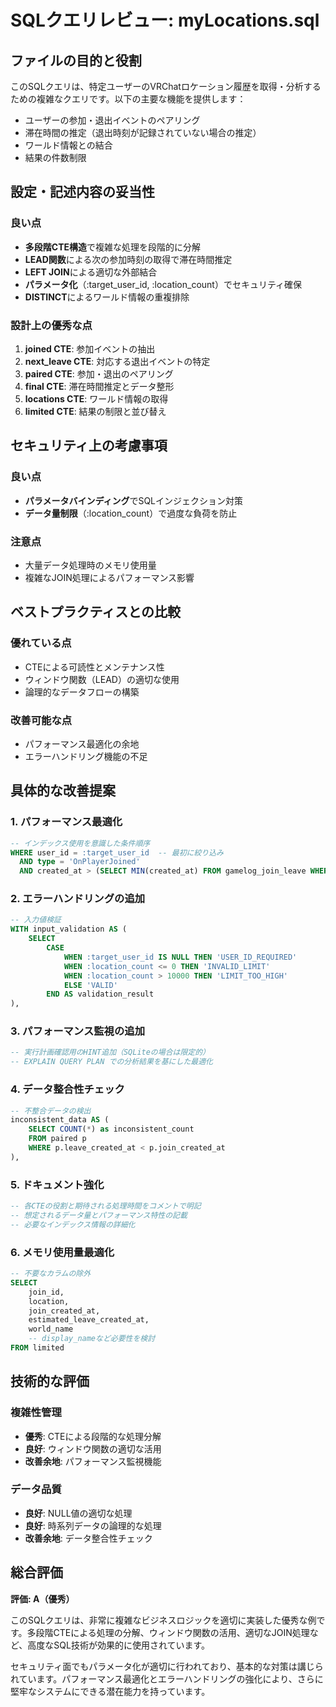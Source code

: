 # SQLクエリレビュー: myLocations.sql

## ファイルの目的と役割

このSQLクエリは、特定ユーザーのVRChatロケーション履歴を取得・分析するための複雑なクエリです。以下の主要な機能を提供します：

- ユーザーの参加・退出イベントのペアリング
- 滞在時間の推定（退出時刻が記録されていない場合の推定）
- ワールド情報との結合
- 結果の件数制限

## 設定・記述内容の妥当性

### 良い点
- **多段階CTE構造**で複雑な処理を段階的に分解
- **LEAD関数**による次の参加時刻の取得で滞在時間推定
- **LEFT JOIN**による適切な外部結合
- **パラメータ化**（:target_user_id, :location_count）でセキュリティ確保
- **DISTINCT**によるワールド情報の重複排除

### 設計上の優秀な点
1. **joined CTE**: 参加イベントの抽出
2. **next_leave CTE**: 対応する退出イベントの特定
3. **paired CTE**: 参加・退出のペアリング
4. **final CTE**: 滞在時間推定とデータ整形
5. **locations CTE**: ワールド情報の取得
6. **limited CTE**: 結果の制限と並び替え

## セキュリティ上の考慮事項

### 良い点
- **パラメータバインディング**でSQLインジェクション対策
- **データ量制限**（:location_count）で過度な負荷を防止

### 注意点
- 大量データ処理時のメモリ使用量
- 複雑なJOIN処理によるパフォーマンス影響

## ベストプラクティスとの比較

### 優れている点
- CTEによる可読性とメンテナンス性
- ウィンドウ関数（LEAD）の適切な使用
- 論理的なデータフローの構築

### 改善可能な点
- パフォーマンス最適化の余地
- エラーハンドリング機能の不足

## 具体的な改善提案

### 1. パフォーマンス最適化
```sql
-- インデックス使用を意識した条件順序
WHERE user_id = :target_user_id  -- 最初に絞り込み
  AND type = 'OnPlayerJoined'
  AND created_at > (SELECT MIN(created_at) FROM gamelog_join_leave WHERE user_id = :target_user_id)
```

### 2. エラーハンドリングの追加
```sql
-- 入力値検証
WITH input_validation AS (
    SELECT 
        CASE 
            WHEN :target_user_id IS NULL THEN 'USER_ID_REQUIRED'
            WHEN :location_count <= 0 THEN 'INVALID_LIMIT'
            WHEN :location_count > 10000 THEN 'LIMIT_TOO_HIGH'
            ELSE 'VALID'
        END AS validation_result
),
```

### 3. パフォーマンス監視の追加
```sql
-- 実行計画確認用のHINT追加（SQLiteの場合は限定的）
-- EXPLAIN QUERY PLAN での分析結果を基にした最適化
```

### 4. データ整合性チェック
```sql
-- 不整合データの検出
inconsistent_data AS (
    SELECT COUNT(*) as inconsistent_count
    FROM paired p
    WHERE p.leave_created_at < p.join_created_at
),
```

### 5. ドキュメント強化
```sql
-- 各CTEの役割と期待される処理時間をコメントで明記
-- 想定されるデータ量とパフォーマンス特性の記載
-- 必要なインデックス情報の詳細化
```

### 6. メモリ使用量最適化
```sql
-- 不要なカラムの除外
SELECT 
    join_id,
    location,
    join_created_at,
    estimated_leave_created_at,
    world_name
    -- display_nameなど必要性を検討
FROM limited
```

## 技術的な評価

### 複雑性管理
- **優秀**: CTEによる段階的な処理分解
- **良好**: ウィンドウ関数の適切な活用
- **改善余地**: パフォーマンス監視機能

### データ品質
- **良好**: NULL値の適切な処理
- **良好**: 時系列データの論理的な処理
- **改善余地**: データ整合性チェック

## 総合評価

**評価: A（優秀）**

このSQLクエリは、非常に複雑なビジネスロジックを適切に実装した優秀な例です。多段階CTEによる処理の分解、ウィンドウ関数の活用、適切なJOIN処理など、高度なSQL技術が効果的に使用されています。

セキュリティ面でもパラメータ化が適切に行われており、基本的な対策は講じられています。パフォーマンス最適化とエラーハンドリングの強化により、さらに堅牢なシステムにできる潜在能力を持っています。
